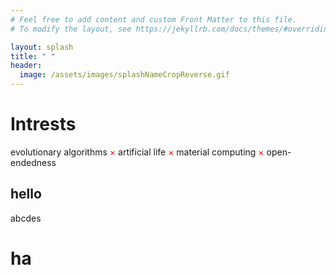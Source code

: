 ```yaml
---
# Feel free to add content and custom Front Matter to this file.
# To modify the layout, see https://jekyllrb.com/docs/themes/#overriding-theme-defaults

layout: splash
title: " "
header:
  image: /assets/images/splashNameCropReverse.gif
---
```


<style>
r { color: Red }
</style>

# Intrests
 evolutionary algorithms <r>×</r> artificial life <r>×</r> material computing <r>×</r> open-endedness 
## hello
abcdes

ha
===========